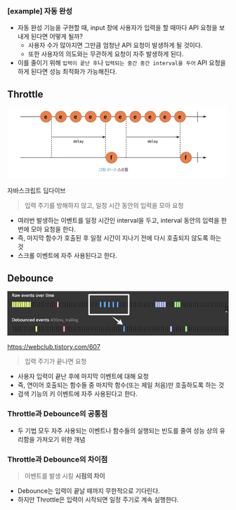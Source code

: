 ### [example] 자동 완성

- 자동 완성 기능을 구현할 때, input 창에 사용자가 입력을 할 때마다 API 요청을 보내게 된다면 어떻게 될까?
  - 사용자 수가 많아지면 그만큼 엄청난 API 요청이 발생하게 될 것이다.
  - 또한 사용자의 의도와는 무관하게 요청이 자주 발생하게 된다.
- 이를 줄이기 위해 `입력이 끝난 후`나 `입력되는 중간 중간 interval을 두어` API 요청을 하게 된다면 성능 최적화가 가능해진다.

## Throttle

![alt text](1.png)

자바스크립트 딥다이브

> 입력 주기를 방해하지 않고, 일정 시간 동안의 입력을 모아 요청

- 여러번 발생하는 이벤트를 일정 시간인 interval을 두고, interval 동안의 입력을 한번에 모아 요청을 한다.
- 즉, 마지막 함수가 호출된 후 일정 시간이 지나기 전에 다시 호출되지 않도록 하는 것
- 스크롤 이벤트에 자주 사용된다고 한다.

## Debounce

![alt text](2.png)

https://webclub.tistory.com/607

> 입력 주기가 끝나면 요청

- 사용자 입력이 끝난 후에 마지막 이벤트에 대해 요청
- 즉, 연이어 호출되는 함수들 중 마지막 함수(또는 제일 처음)만 호출하도록 하는 것
- 검색 기능의 키 이벤트에 자주 사용된다고 한다.

### Throttle과 Debounce의 공통점

- 두 기법 모두 자주 사용되는 이벤트나 함수들의 실행되는 빈도를 줄여 성능 상의 유리함을 가져오기 위한 개념

### Throttle과 Debounce의 차이점

> 이벤트를 발생 시킬 **시점의 차이**

- Debounce는 입력이 끝날 때까지 무한적으로 기다린다.
- 하지만 Throttle은 입력이 시작되면 일정 주기로 계속 실행한다.
